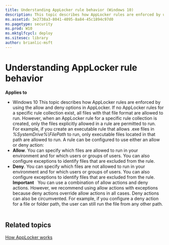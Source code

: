 ```yaml
---
title: Understanding AppLocker rule behavior (Windows 10)
description: This topic describes how AppLocker rules are enforced by using the allow and deny options in AppLocker.
ms.assetid: 3e2738a3-8041-4095-8a84-45c1894c97d0
ms.pagetype: security
ms.prod: W10
ms.mktglfcycl: deploy
ms.sitesec: library
author: brianlic-msft
---
```

# Understanding AppLocker rule behavior
**Applies to**
-   Windows 10
This topic describes how AppLocker rules are enforced by using the allow and deny options in AppLocker.
If no AppLocker rules for a specific rule collection exist, all files with that file format are allowed to run. However, when an AppLocker rule for a specific rule collection is created, only the files explicitly allowed in a rule are permitted to run. For example, if you create an executable rule that allows .exe files in *%SystemDrive%\\FilePath* to run, only executable files located in that path are allowed to run.
A rule can be configured to use either an allow or deny action:
-   **Allow**. You can specify which files are allowed to run in your environment and for which users or groups of users. You can also configure exceptions to identify files that are excluded from the rule.
-   **Deny**. You can specify which files are not allowed to run in your environment and for which users or groups of users. You can also configure exceptions to identify files that are excluded from the rule.
**Important**  
You can use a combination of allow actions and deny actions. However, we recommend using allow actions with exceptions because deny actions override allow actions in all cases. Deny actions can also be circumvented. For example, if you configure a deny action for a file or folder path, the user can still run the file from any other path.
 
## Related topics
[How AppLocker works](how-applocker-works-techref.md)
 
 
